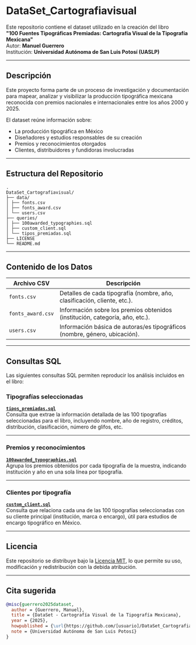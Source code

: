 # DataSet_Cartografiavisual
Este repositorio contiene el dataset utilizado en la creación del libro  
**"100 Fuentes Tipográficas Premiadas: Cartografía Visual de la Tipografía Mexicana"**  
Autor: **Manuel Guerrero**  
Institución: **Universidad Autónoma de San Luis Potosí (UASLP)**

---

## Descripción

Este proyecto forma parte de un proceso de investigación y documentación para mapear, analizar y visibilizar la producción tipográfica mexicana reconocida con premios nacionales e internacionales entre los años 2000 y 2025.

El dataset reúne información sobre:

- La producción tipográfica en México
- Diseñadores y estudios responsables de su creación
- Premios y reconocimientos otorgados
- Clientes, distribuidores y fundidoras involucradas

---

## Estructura del Repositorio
```
.
DataSet_Cartografiavisual/
├── data/
│ ├── fonts.csv
│ ├── fonts_award.csv
│ └── users.csv
├── queries/
│ ├── 100awarded_typographies.sql
│ ├── custom_client.sql
│ └── tipos_premiadas.sql
├── LICENSE
└── README.md
```
---

## Contenido de los Datos

| Archivo CSV     | Descripción                                                                 |
|-----------------|-----------------------------------------------------------------------------|
| `fonts.csv`     | Detalles de cada tipografía (nombre, año, clasificación, cliente, etc.).   |
| `fonts_award.csv` | Información sobre los premios obtenidos (institución, categoría, año, etc.). |
| `users.csv`     | Información básica de autoras/es tipográficos (nombre, género, ubicación). |

---

## Consultas SQL

Las siguientes consultas SQL permiten reproducir los análisis incluidos en el libro:

### Tipografías seleccionadas

**[`tipos_premiadas.sql`](queries/tipos_premiadas.sql)**  
Consulta que extrae la información detallada de las 100 tipografías seleccionadas para el libro, incluyendo nombre, año de registro, créditos, distribución, clasificación, número de glifos, etc.

---

### Premios y reconocimientos

**[`100awarded_typographies.sql`](queries/100awarded_typographies.sql)**  
Agrupa los premios obtenidos por cada tipografía de la muestra, indicando institución y año en una sola línea por tipografía.

---

### Clientes por tipografía

**[`custom_client.sql`](queries/custom_client.sql)**  
Consulta que relaciona cada una de las 100 tipografías seleccionadas con su cliente principal (institución, marca o encargo), útil para estudios de encargo tipográfico en México.

---

## Licencia

Este repositorio se distribuye bajo la [Licencia MIT](LICENSE), lo que permite su uso, modificación y redistribución con la debida atribución.

---

## Cita sugerida

```bibtex
@misc{guerrero2025dataset,
  author = {Guerrero, Manuel},
  title = {DataSet - Cartografía Visual de la Tipografía Mexicana},
  year = {2025},
  howpublished = {\url{https://github.com/[usuario]/DataSet_Cartografiavisual}},
  note = {Universidad Autónoma de San Luis Potosí}
}
